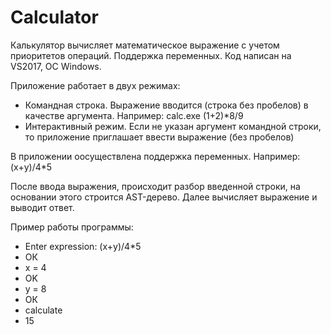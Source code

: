 # Calculator
Калькулятор вычисляет математическое выражение с учетом приоритетов операций. Поддержка переменных. Код написан на VS2017, ОС Windows.

Приложение работает в двух режимах:
- Командная строка. Выражение вводится (строка без пробелов) в качестве аргумента. Например: calc.exe (1+2)*8/9
- Интерактивный режим. Если не указан аргумент командной строки, то приложение приглашает ввести выражение (без пробелов)

В приложении оосуществлена поддержка переменных. Например: (x+y)/4*5

После ввода выражения, происходит разбор введенной строки, на основании этого строится AST-дерево. Далее вычисляет выражение и выводит ответ.

Пример работы программы:
- Enter expression: (x+y)/4*5
- ОК
- x = 4
- OK
- y = 8
- ОК
- calculate
- 15
